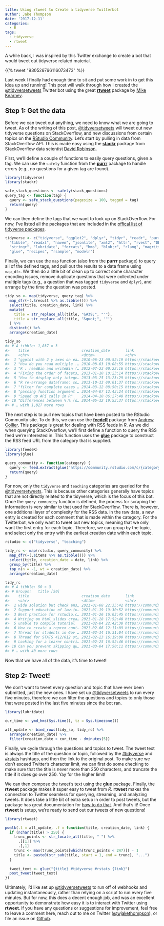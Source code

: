 ```yaml
---
title: Using rtweet to Create a tidyverse Twitterbot
author: Jake Thompson
date: '2017-12-11'
categories:
  - R
tags:
  - tidyverse
  - rtweet
---
```


A while back, I was inspired by this Twitter exchange to create a bot that would tweet out tidyverse related material.

{{% tweet "930526766116073473" %}}

Last week I finally had enough time to sit and put some work in to get this idea up and running! This post will walk through how I created the [@tidyversetweets](https://twitter.com/tidyversetweets) Twitter bot using the great [**rtweet**](http://rtweet.info/) package by [Mike Kearney](https://twitter.com/kearneymw).

## Step 1: Get the data

Before we can tweet out anything, we need to know what we are going to tweet. As of the writing of this post, [@tidyversetweets](https://twitter.com/tidyversetweets) will tweet out new tidyverse questions on StackOverflow, and new discussions from certain topics on the [RStudio Community](https://community.rstudio.com/). Let’s start by pulling in data from StackOverflow API. This is made easy using the [**stackr**](https://github.com/dgrtwo/stackr) package from StackOverflow data scientist [David Robinson](https://twitter.com/drob).

First, we’ll define a couple of functions to easily query questions, given a tag. We can use the `safely` function from the [**purrr**](http://purrr.tidyverse.org/) package to handle errors (e.g., no questions for a given tag are found).

``` r
library(tidyverse)
library(stackr)

safe_stack_questions <- safely(stack_questions)
query_tag <- function(tag) {
  query <- safe_stack_questions(pagesize = 100, tagged = tag)
  return(query)
}
```

We can then define the tags that we want to look up on StackOverflow. For now, I’ve listed all the packages that are included in the [offical list of tidyverse packages](https://www.tidyverse.org/packages/).

``` r
tidyverse <- c("tidyverse", "ggplot2", "dplyr", "tidyr", "readr", "purrr",
  "tibble", "readxl", "haven", "jsonlite", "xml2", "httr", "rvest", "DBI;r",
  "stringr", "lubridate", "forcats", "hms", "blob;r", "rlang", "magrittr",
  "glue", "recipes", "rsample", "modelr")
```

Finally, we can use the `map` function (also from the **purrr** package) to query all of the defined tags, and pull out the results to a data frame using `map_dfr`. We then do a little bit of clean up to correct some character encoding issues, remove duplicate questions that were collected under multiple tags (e.g., a question that was tagged `tidyverse` and `dplyr`), and arrange by the time the question was posted.

``` r
tidy_so <- map(tidyverse, query_tag) %>%
  map_dfr(~(.$result %>% as.tibble())) %>%
  select(title, creation_date, link) %>%
  mutate(
    title = str_replace_all(title, "&#39;", "'"),
    title = str_replace_all(title, "&quot;", '"')
  ) %>%
  distinct() %>%
  arrange(creation_date)

tidy_so
#> # A tibble: 1,837 × 3
#>    title                        creation_date       link                        
#>    <chr>                        <dttm>              <chr>                       
#>  1 "ggplot with 2 y axes on ea… 2010-06-23 00:52:19 https://stackoverflow.com/q…
#>  2 "How do you read multiple .… 2010-08-03 10:08:55 https://stackoverflow.com/q…
#>  3 "R : readBin and writeBin (… 2012-07-23 00:22:16 https://stackoverflow.com/q…
#>  4 "Fixing the order of facets… 2013-01-10 10:23:14 https://stackoverflow.com/q…
#>  5 "How to display only intege… 2013-03-25 13:23:29 https://stackoverflow.com/q…
#>  6 "R re-arrange dataframe: so… 2013-10-13 09:01:37 https://stackoverflow.com/q…
#>  7 "filter for complete cases … 2014-03-12 08:50:15 https://stackoverflow.com/q…
#>  8 "passing function argument … 2014-04-07 12:43:24 https://stackoverflow.com/q…
#>  9 "Speed up API calls in R"    2014-04-10 06:27:48 https://stackoverflow.com/q…
#> 10 "Differences between %.% (d… 2014-05-12 19:53:37 https://stackoverflow.com/q…
#> # … with 1,827 more rows
```

The next step is to pull new topics that have been posted to the RStudio Community site. To do this, we can use the [**feedeR**](https://github.com/DataWookie/feedeR) package from [Andrew Collier](https://twitter.com/DataWookie). This package is great for dealing with RSS feeds in *R*. As we did when querying StackOverflow, we’ll first define a function to query the RSS feed we’re interested in. This function uses the [**glue**](http://glue.tidyverse.org/) package to construct the RSS feed URL from the category that is supplied.

``` r
library(feedeR)
library(glue)

query_community <- function(category) {
  query <- feed.extract(glue("https://community.rstudio.com/c/{category}.rss"))
  return(query)
}
```

For now, only the `tidyverse` and `teaching` categories are queried for the [@tidyversetweets](https://twitter.com/tidyversetweets). This is because other categories generally have topics that are not directly related to the tidyverse, which is the focus of this bot. Once the `query_community` function is defined, the process for scraping the information is very similar to that used for StackOverflow. There is, however, one additional layer of complexity for the RSS data. In the raw data, a new entry is created for each comment that is made within the category. For the Twitterbot, we only want to tweet out new topics, meaning that we only want the first entry for each topic. Therefore, we can group by the topic, and select only the entry with the earliest creation date within each topic.

``` r
rstudio <- c("tidyverse", "teaching")

tidy_rc <- map(rstudio, query_community) %>%
  map_dfr(~(.$items %>% as.tibble())) %>%
  select(title, creation_date = date, link) %>%
  group_by(title) %>%
  top_n(n = -1, wt = creation_date) %>%
  arrange(creation_date)

tidy_rc
#> # A tibble: 50 × 3
#> # Groups:   title [50]
#>    title                        creation_date       link                        
#>    <chr>                        <dttm>              <chr>                       
#>  1 Hide solution but check ans… 2021-01-08 22:35:42 https://community.rstudio.c…
#>  2 Support education of low-in… 2021-01-19 19:30:52 https://community.rstudio.c…
#>  3 Best practice for rstudio.c… 2021-01-26 16:03:45 https://community.rstudio.c…
#>  4 Writing on html slides crea… 2021-01-28 17:52:48 https://community.rstudio.c…
#>  5 unable to compile tutorial   2021-02-04 22:42:38 https://community.rstudio.c…
#>  6 How to create a reprex cont… 2021-02-06 12:11:09 https://community.rstudio.c…
#>  7 Thread for students in Gov … 2021-02-14 16:31:04 https://community.rstudio.c…
#>  8 Thread for STATS 412/612 st… 2021-02-23 16:19:00 https://community.rstudio.c…
#>  9 Looking for a learnr contri… 2021-02-25 16:52:46 https://community.rstudio.c…
#> 10 Can you prevent skipping qu… 2021-03-04 17:50:11 https://community.rstudio.c…
#> # … with 40 more rows
```

Now that we have all of the data, it’s time to tweet!

## Step 2: Tweet!

We don’t want to tweet every question and topic that have ever been submitted, just the new ones. I have set up [@tidyversetweets](https://twitter.com/tidyversetweets) to run every five minutes, therefore we can filter the questions and topics to only those that were posted in the last five minutes since the bot ran.

``` r
library(lubridate)

cur_time <- ymd_hms(Sys.time(), tz = Sys.timezone())

all_update <- bind_rows(tidy_so, tidy_rc) %>%
  arrange(creation_date) %>%
  filter(creation_date > cur_time - dminutes(5))
```

Finally, we cycle through the questions and topics to tweet. The tweet text is always the title of the question or topic, followed by the [#tidyverse](https://twitter.com/hashtag/tidyverse?src=hash) and [#rstats](https://twitter.com/hashtag/rstats?src=hash) hashtags, and then the link to the original post. To make sure we don’t exceed Twitter’s character limit, we can first do some checking to make sure that the title is never more than 250 characters, and truncate the title if it does go over 250. Yay for the higher limit!

We can then compose the tweet’s text using the **glue** package. Finally, the **rtweet** package makes it super easy to tweet from *R*. **rtweet** makes the connection to Twitter seamless for querying, streaming, and analyzing tweets. It does take a little bit of extra setup in order to post tweets, but the package has great documentation for [how to do that](https://cran.r-project.org/web/packages/rtweet/vignettes/auth.html). And that’s it! Once **rtweet** is setup, we’re ready to send out our tweets of new questions!

``` r
library(rtweet)

pwalk(.l = all_update, .f = function(title, creation_date, link) {
  if (nchar(title) > 250) {
    trunc_points <- str_locate_all(title, " ") %>%
      .[[1]] %>%
      .[,1]
    trunc <- max(trunc_points[which(trunc_points < 247)]) - 1
    title <- paste0(str_sub(title, start = 1, end = trunc), "...")
  }
  
  tweet_text <- glue("{title} #tidyverse #rstats {link}")
  post_tweet(tweet_text)
})
```

Ultimately, I’d like set up [@tidyversetweets](https://twitter.com/tidyversetweets) to run off of webhooks and updating instantaneously, rather than relying on a script to run every five minutes. But for now, this does a decent enough job, and was an excellent opportunity to demonstrate how easy it is to interact with Twitter using **rtweet**. If you have any questions or suggestions for improvement, feel free to leave a comment here, reach out to me on Twitter ([@wjakethompson](https://twitter.com/wjakethompson)), or file an issue on [Github](https://github.com/wjakethompson/tidyverse-tweets/issues).
